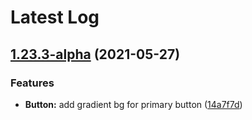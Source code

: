 # Latest Log 

## [1.23.3-alpha](https://github.com/alibaba-fusion/next/compare/1.23.2...1.23.3-alpha) (2021-05-27)


### Features

* **Button:** add gradient bg for primary button ([14a7f7d](https://github.com/alibaba-fusion/next/commit/14a7f7d))


